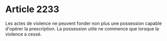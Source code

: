 # Article 2233

Les actes de violence ne peuvent fonder non plus une possession capable d'opérer la prescription.   La possession utile ne commence que lorsque la violence a cessé.